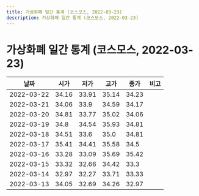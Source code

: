 ```yaml
---
title: 가상화폐 일간 통계 (코스모스, 2022-03-23)
description: 가상화폐 일간 통계 (코스모스, 2022-03-23)
---
```


가상화폐 일간 통계 (코스모스, 2022-03-23)
===

|날짜|시가|저가|고가|종가|비고|
|--|--|--|--|--|--|
|2022-03-22|34.16|33.91|35.14|34.23|    |
|2022-03-21|34.06|33.9|34.59|34.17|    |
|2022-03-20|34.81|33.77|35.02|34.06|    |
|2022-03-19|34.8|34.54|35.93|34.81|    |
|2022-03-18|34.51|33.6|35.0|34.81|    |
|2022-03-17|35.41|34.41|35.58|34.5|    |
|2022-03-16|33.28|33.09|35.69|35.42|    |
|2022-03-15|33.32|32.66|34.42|33.3|    |
|2022-03-14|32.97|32.27|33.71|33.33|    |
|2022-03-13|34.05|32.69|34.26|32.97|    |
